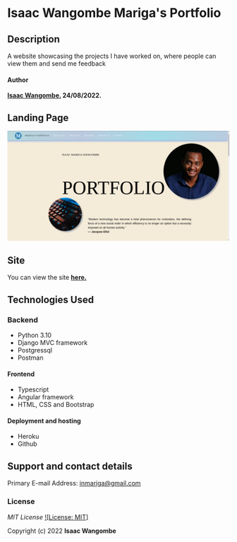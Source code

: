 # Isaac Wangombe Mariga's Portfolio

## Description

A website showcasing the projects I have worked on, where people can view them and send me feedback

#### Author

**[Isaac Wangombe.](https://github.com/isaacmariga) 24/08/2022.**

## Landing Page

![Alt text](/src/assets/images/port.png)

## Site

You can view the site **[here.](https://isaacmariga.github.io/Mariga-Portfolio/)**

## Technologies Used

### Backend

- Python 3.10
- Django MVC framework
- Postgressql
- Postman

#### Frontend

- Typescript
- Angular framework
- HTML, CSS and Bootstrap

#### Deployment and hosting

- Heroku
- Github

## Support and contact details

Primary E-mail Address: inmariga@gmail.com

### License

_MIT License_ [![License: MIT]](license/MIT)

Copyright (c) 2022 **Isaac Wangombe**
